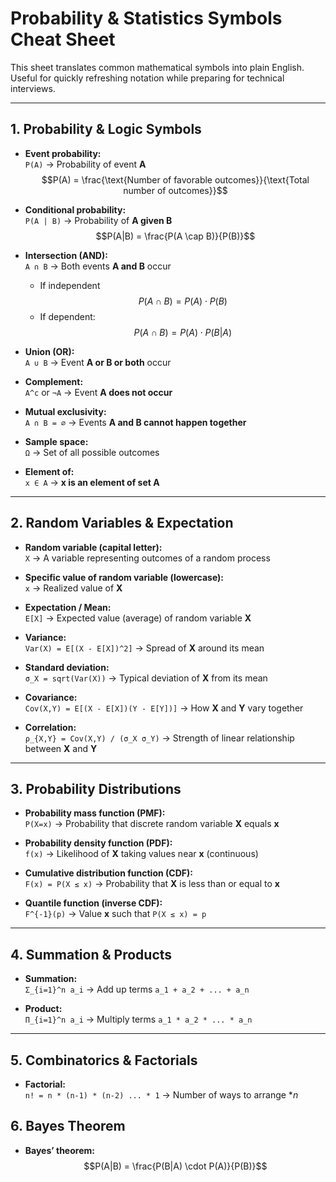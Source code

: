 # Probability & Statistics Symbols Cheat Sheet

This sheet translates common mathematical symbols into plain English. Useful for quickly refreshing notation while preparing for technical interviews.

---

## 1. Probability & Logic Symbols

- **Event probability:**  
  `P(A)` → Probability of event **A**
  $$P(A) = \frac{\text{Number of favorable outcomes}}{\text{Total number of outcomes}}$$

- **Conditional probability:**  
  `P(A | B)` → Probability of **A given B**
  $$P(A|B) = \frac{P(A \cap B)}{P(B)}$$

- **Intersection (AND):**  
  `A ∩ B` → Both events **A and B** occur
  - If independent
  $$P(A \cap B) = P(A) \cdot P(B)$$
  - If dependent:
  $$P(A \cap B) = P(A) \cdot P(B|A)$$

- **Union (OR):**  
  `A ∪ B` → Event **A or B or both** occur

- **Complement:**  
  `A^c` or `¬A` → Event **A does not occur**

- **Mutual exclusivity:**  
  `A ∩ B = ∅` → Events **A and B cannot happen together**

- **Sample space:**  
  `Ω` → Set of all possible outcomes

- **Element of:**  
  `x ∈ A` → **x is an element of set A**

---

## 2. Random Variables & Expectation

- **Random variable (capital letter):**  
  `X` → A variable representing outcomes of a random process

- **Specific value of random variable (lowercase):**  
  `x` → Realized value of **X**

- **Expectation / Mean:**  
  `E[X]` → Expected value (average) of random variable **X**

- **Variance:**  
  `Var(X) = E[(X - E[X])^2]` → Spread of **X** around its mean

- **Standard deviation:**  
  `σ_X = sqrt(Var(X))` → Typical deviation of **X** from its mean

- **Covariance:**  
  `Cov(X,Y) = E[(X - E[X])(Y - E[Y])]` → How **X** and **Y** vary together

- **Correlation:**  
  `ρ_{X,Y} = Cov(X,Y) / (σ_X σ_Y)` → Strength of linear relationship between **X** and **Y**

---

## 3. Probability Distributions

- **Probability mass function (PMF):**  
  `P(X=x)` → Probability that discrete random variable **X** equals **x**

- **Probability density function (PDF):**  
  `f(x)` → Likelihood of **X** taking values near **x** (continuous)

- **Cumulative distribution function (CDF):**  
  `F(x) = P(X ≤ x)` → Probability that **X** is less than or equal to **x**

- **Quantile function (inverse CDF):**  
  `F^{-1}(p)` → Value **x** such that `P(X ≤ x) = p`

---

## 4. Summation & Products

- **Summation:**  
  `Σ_{i=1}^n a_i` → Add up terms `a_1 + a_2 + ... + a_n`

- **Product:**  
  `Π_{i=1}^n a_i` → Multiply terms `a_1 * a_2 * ... * a_n`

---

## 5. Combinatorics & Factorials

- **Factorial:**  
  `n! = n * (n-1) * (n-2) ... * 1` → Number of ways to arrange **n*

## 6. Bayes Theorem
- **Bayes’ theorem:**  
  $$P(A|B) = \frac{P(B|A) \cdot P(A)}{P(B)}$$